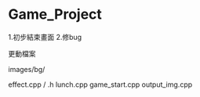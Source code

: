 # Game_Project

1.初步結束畫面
2.修bug

更動檔案

images/bg/

effect.cpp / .h
lunch.cpp
game_start.cpp
output_img.cpp
